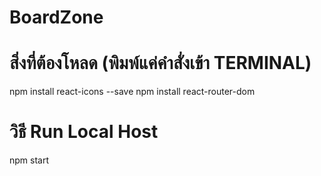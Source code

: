 # BoardZone

# สิ่งที่ต้องโหลด (พิมพ์แค่คำสั่งเข้า TERMINAL)

npm install react-icons --save
npm install react-router-dom

# วิธี Run Local Host

npm start
